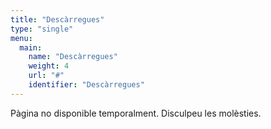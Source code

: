```yaml
---
title: "Descàrregues"
type: "single"
menu:
  main:
    name: "Descàrregues"
    weight: 4
    url: "#"
    identifier: "Descàrregues"
---
```

Pàgina no disponible temporalment. Disculpeu les molèsties.
